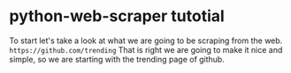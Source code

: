 # python-web-scraper tutotial

To start let's take a look at what we are going to be scraping from the web. 
`https://github.com/trending`
That is right we are going to make it nice and simple, so we are starting with the trending page of github.

